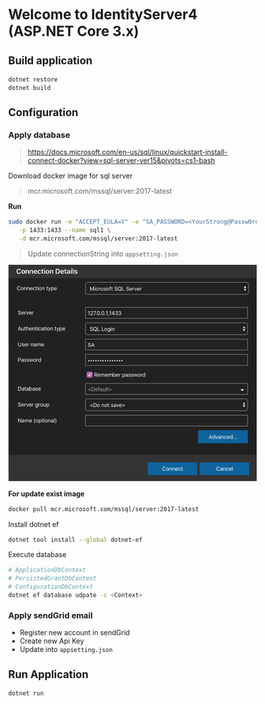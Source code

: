 # Welcome to IdentityServer4 (ASP.NET Core 3.x)

## Build application

``` sh
dotnet restore
dotnet build
```

## Configuration

### Apply database

> https://docs.microsoft.com/en-us/sql/linux/quickstart-install-connect-docker?view=sql-server-ver15&pivots=cs1-bash

Download docker image for sql server
> mcr.microsoft.com/mssql/server:2017-latest

**Run**

``` sh
sudo docker run -e "ACCEPT_EULA=Y" -e "SA_PASSWORD=<YourStrong@Passw0rd>" \
   -p 1433:1433 --name sql1 \
   -d mcr.microsoft.com/mssql/server:2017-latest
```

> Update connectionString into `appsetting.json`

![Connect to sql](./wwwroot/ConnectSqlServer.png)

**For update exist image**

``` sh
docker pull mcr.microsoft.com/mssql/server:2017-latest
```

Install dotnet ef

``` sh
dotnet tool install --global dotnet-ef
```

Execute database

``` sh
# ApplicationDbContext
# PersistedGrantDbContext
# ConfigurationDbContext
dotnet ef database udpate -c <Context>
```

### Apply sendGrid email

- Register new account in sendGrid
- Create new Api Key
- Update into `appsetting.json`


## Run Application

``` sh
dotnet run
```
